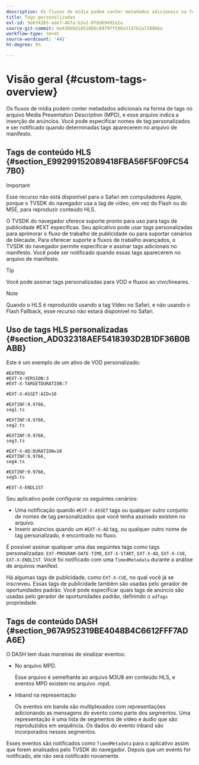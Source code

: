 ```yaml
---
description: Os fluxos de mídia podem conter metadados adicionais na forma de tags no arquivo Media Presentation Description (MPD), e esse arquivo indica a inserção de anúncios. Você pode especificar nomes de tag personalizados e ser notificado quando determinadas tags aparecerem no arquivo de manifesto.
title: Tags personalizadas
exl-id: 9e6343b5-ade7-467a-b2a1-8f8d69492a1a
source-git-commit: be43bbbd1051886c8979ff590a3197b2a7249b6a
workflow-type: tm+mt
source-wordcount: '441'
ht-degree: 0%

---
```


# Visão geral {#custom-tags-overview}

Os fluxos de mídia podem conter metadados adicionais na forma de tags no arquivo Media Presentation Description (MPD), e esse arquivo indica a inserção de anúncios. Você pode especificar nomes de tag personalizados e ser notificado quando determinadas tags aparecerem no arquivo de manifesto.

## Tags de conteúdo HLS {#section_E99299152089418FBA56F5F09FC547B0}

>[!IMPORTANT]
>
>Esse recurso não está disponível para o Safari em computadores Apple, porque o TVSDK do navegador usa a tag de vídeo, em vez do Flash ou do MSE, para reproduzir conteúdo HLS.

O TVSDK do navegador oferece suporte pronto para uso para tags de publicidade #EXT específicas. Seu aplicativo pode usar tags personalizadas para aprimorar o fluxo de trabalho de publicidade ou para suportar cenários de blecaute. Para oferecer suporte a fluxos de trabalho avançados, o TVSDK do navegador permite especificar e assinar tags adicionais no manifesto. Você pode ser notificado quando essas tags aparecerem no arquivo de manifesto.

>[!TIP]
>
>Você pode assinar tags personalizadas para VOD e fluxos ao vivo/lineares.

>[!NOTE]
>
>Quando o HLS é reproduzido usando a tag Vídeo no Safari, e não usando o Flash Fallback, esse recurso não estará disponível no Safari.

## Uso de tags HLS personalizadas {#section_AD032318AEF5418393D2B1DF36B0BABB}

Este é um exemplo de um ativo de VOD personalizado:

```
#EXTM3U
#EXT-X-VERSION:3
#EXT-X-TARGETDURATION:7
 
#EXT-X-ASSET:AID=10
 
#EXTINF:9.9766,
seg1.ts
 
#EXTINF:9.9766,
seg2.ts
 
#EXTINF:9.9766,
seg3.ts
 
#EXT-X-AD:DURATION=10
#EXTINF:9.9766,
seg4.ts
 
#EXTINF:9.9766,
seg5.ts
 
#EXT-X-ENDLIST
```

Seu aplicativo pode configurar os seguintes cenários:

* Uma notificação quando `#EXT-X-ASSET` tags ou qualquer outro conjunto de nomes de tag personalizados que você tenha assinado existem no arquivo.
* Inserir anúncios quando um `#EXT-X-AD` tag, ou qualquer outro nome de tag personalizado, é encontrado no fluxo.

É possível assinar qualquer uma das seguintes tags como tags personalizadas: `EXT-PROGRAM-DATE-TIME`, `EXT-X-START`, `EXT-X-AD`, `EXT-X-CUE`, `EXT-X-ENDLIST`. Você foi notificado com uma `TimedMetadata` durante a análise de arquivos manifest.

Há algumas tags de publicidade, como `EXT-X-CUE`, no qual você já se inscreveu. Essas tags de publicidade também são usadas pelo gerador de oportunidades padrão. Você pode especificar quais tags de anúncio são usadas pelo gerador de oportunidades padrão, definindo o `adTags` propriedade.

## Tags de conteúdo DASH {#section_967A952319BE4048B4C6612FFF7ADA6E}

O DASH tem duas maneiras de sinalizar eventos:

* No arquivo MPD.

   Esse arquivo é semelhante ao arquivo M3U8 em conteúdo HLS, e eventos MPD existem no arquivo .mpd.
* Inband na representação

   Os eventos em banda são multiplexados com representações adicionando as mensagens do evento como parte dos segmentos. Uma representação é uma lista de segmentos de vídeo e áudio que são reproduzidos em sequência. Os dados do evento inband são incorporados nesses segmentos.

Esses eventos são notificados como `TimedMetadata` para o aplicativo assim que forem analisados pelo TVSDK do navegador. Depois que um evento for notificado, ele não será notificado novamente.
